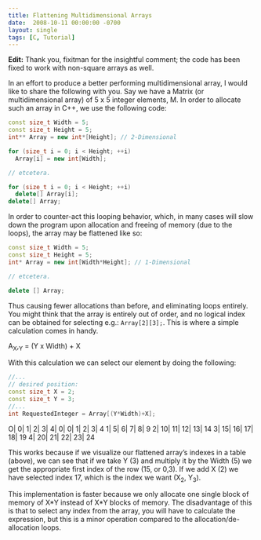 ```yaml
---
title: Flattening Multidimensional Arrays
date:  2008-10-11 00:00:00 -0700
layout: single
tags: [C, Tutorial]
---
```


**Edit:** Thank you, fixitman for the insightful comment; the code has been fixed to work with non-square arrays as well.

In an effort to produce a better performing multidimensional array, I would like to share the following with you. Say we have a Matrix (or multidimensional array) of 5 x 5 integer elements, M. In order to allocate such an array in C++, we use the following code:

<!--more-->

```c++
const size_t Width = 5;
const size_t Height = 5;
int** Array = new int*[Height]; // 2-Dimensional

for (size_t i = 0; i < Height; ++i)
  Array[i] = new int[Width];

// etcetera.

for (size_t i = 0; i < Height; ++i)
  delete[] Array[i];
delete[] Array;
```

In order to counter-act this looping behavior, which, in many cases will slow down the program upon allocation and freeing of memory (due to the loops), the array may be flattened like so:

```c++
const size_t Width = 5;
const size_t Height = 5;
int* Array = new int[Width*Height]; // 1-Dimensional

// etcetera.

delete [] Array;
```

Thus causing fewer allocations than before, and eliminating loops entirely. You might think that the array is entirely out of order, and no logical index can be obtained for selecting e.g.: `Array[2][3];`. This is where a simple calculation comes in handy.

A<sub>X</sub>,<sub>Y</sub> = (Y x Width) + X

With this calculation we can select our element by doing the following:

```c++
//...
// desired position:
const size_t X = 2;
const size_t Y = 3;
//...
int RequestedInteger = Array[(Y*Width)+X];
```

O| 0| 1| 2| 3| 4|
0| 0| 1| 2| 3| 4
1| 5| 6| 7| 8| 9
2| 10| 11| 12| 13| 14
3| 15| 16| 17| 18| 19
4| 20| 21| 22| 23| 24

This works because if we visualize our flattened array’s indexes in a table (above), we can see that if we take Y (3) and multiply it by the Width (5) we get the appropriate first index of the row (15, or 0,3). If we add X (2) we have selected index 17, which is the index we want (X<sub>2</sub>, Y<sub>3</sub>).

This implementation is faster because we only allocate one single block of memory of X\*Y instead of X\*Y blocks of memory. The disadvantage of this is that to select any index from the array, you will have to calculate the expression, but this is a minor operation compared to the allocation/de-allocation loops.
